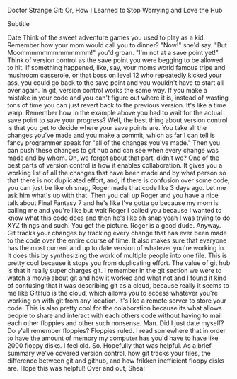 


Doctor Strange Git: Or, How I Learned to Stop Worrying and Love the Hub

Subtitle

Date
Think of the sweet adventure games you used to play as a kid. Remember how your mom would call you to dinner? 
"Now!" she'd say.
"But Moommmmmmmmmmmmm!" you'd groan. "I'm not at a save point yet!"
Think of version control as the save point you were begging to be allowed to hit. If something happened, like, say, your moms world famous tripe and mushroom casserole, or that boss on level 12 who repeatedly kicked your ass, you could go back to the save point and you wouldn't have to start all over again.
In git, version control works the same way. If you make a mistake in your code and you can't figure out where it is, instead of wasting tons of time you can just revert back to the previous version. It's like a time warp. 
Remember how in the example above you had to wait for the actual save point to save your progress? Well, the best thing about version control is that you get to decide where your save points are. You take all the changes you've made and you make a commit, which as far I can tell is fancy programmer speak for "all of the changes you've made." Then you can push these changes to git hub and can see when every change was made and by whom.
Oh, we forgot about that part, didn't we? One of the best parts of version control is how it enables collaboration. It gives you a working list of all the changes that have been made and by what person so that there is not duplicated effort, and, if there is confusion over some code, you can just be like oh snap, Roger made that code like 3 days ago. Let me ask him what's up with that. Then you call up Roger and you have a nice talk about Final Fantasy 7 and he's like I've gotta go because my mom is calling me and you're like but wait Roger I called you because I wanted to know what this code does and then he's like oh snap yeah I was trying to do XYZ things and such.
You get the picture. Roger is a good dude.
Anyway. Git tracks your changes by tracking every change that has ever been made to the code over the entire course of time. It also makes sure that everyone has the most current and up to date version of whatever you're working in. It does this by synthesizing the work of multiple people into one file. This is pretty cool because it stops you from duplicating effort. 
The value of git hub is that it really super charges git. I remember in the git section we were to watch a movie about git and how it worked and what not and I found it kind of confusing that it was describing git as a cloud, because really it seems to me like GitHub is the cloud, which allows you to access whatever you're working on with git from any location. It's like a remote server to store your code. This is also pretty cool for the colaboration because its what allows people to share and interact with each others code without having to mail each other floppies and other such nonsense. Man. Did I just date myself? Do y'all remember floppies? Floppies ruled. I read somewhere that in order to have the amount of memory my computer has you'd have to have like 2000 floppy disks. I feel old.
So. Hopefully that was helpful. As a brief summary we've covered version control, how git tracks your files, the difference between git and github, and how frikken inefficient floppy disks are. Hope this was helpful! Over and out, Shea!


